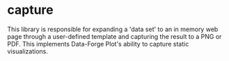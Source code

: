 # capture
This library is responsible for expanding a 'data set' to an in memory web page through a user-defined template and capturing the result to a PNG or PDF. This implements Data-Forge Plot's ability to capture static visualizations.
